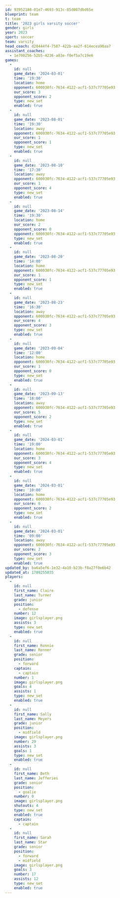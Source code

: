 ```yaml
---
id: 93952108-01e7-4693-913c-85d087dbd65e
blueprint: team
t: team
title: '2023 girls varsity soccer'
gender: girls
year: 2023
sport: soccer
team: varsity
head_coach: d20444f4-7587-422b-aa2f-614ecea90aa7
assistant_coaches:
  - 1e700256-52b5-4236-a83e-f0ef5a7c19e6
games:
  -
    id: null
    game_date: '2024-03-01'
    time: '19:30'
    location: home
    opponent: 600030fc-7634-4122-acf1-537c77705e93
    our_score: 3
    opponent_score: 2
    type: new_set
    enabled: true
  -
    id: null
    game_date: '2023-08-01'
    time: '19:30'
    location: away
    opponent: 600030fc-7634-4122-acf1-537c77705e93
    our_score: 1
    opponent_score: 1
    type: new_set
    enabled: true
  -
    id: null
    game_date: '2023-08-10'
    time: '17:30'
    location: away
    opponent: 600030fc-7634-4122-acf1-537c77705e93
    our_score: 1
    opponent_score: 4
    type: new_set
    enabled: true
  -
    id: null
    game_date: '2023-08-14'
    time: '19:30'
    location: home
    our_score: 2
    opponent_score: 0
    opponent: 600030fc-7634-4122-acf1-537c77705e93
    type: new_set
    enabled: true
  -
    id: null
    game_date: '2023-08-20'
    time: '14:00'
    location: home
    opponent: 600030fc-7634-4122-acf1-537c77705e93
    our_score: 1
    opponent_score: 1
    type: new_set
    enabled: true
  -
    id: null
    game_date: '2023-08-23'
    time: '16:30'
    location: away
    opponent: 600030fc-7634-4122-acf1-537c77705e93
    our_score: 4
    opponent_score: 3
    type: new_set
    enabled: true
  -
    id: null
    game_date: '2023-09-04'
    time: '12:00'
    location: home
    opponent: 600030fc-7634-4122-acf1-537c77705e93
    our_score: 1
    opponent_score: 0
    type: new_set
    enabled: true
  -
    id: null
    game_date: '2023-09-13'
    time: '18:00'
    location: away
    opponent: 600030fc-7634-4122-acf1-537c77705e93
    our_score: 5
    opponent_score: 2
    type: new_set
    enabled: true
  -
    id: null
    game_date: '2024-03-01'
    time: '19:00'
    location: home
    opponent: 600030fc-7634-4122-acf1-537c77705e93
    our_score: 3
    opponent_score: 4
    type: new_set
    enabled: true
  -
    id: null
    game_date: '2024-03-01'
    time: '10:00'
    location: home
    opponent: 600030fc-7634-4122-acf1-537c77705e93
    our_score: 0
    opponent_score: 2
    type: new_set
    enabled: true
  -
    id: null
    game_date: '2024-03-01'
    time: '09:00'
    location: away
    opponent: 600030fc-7634-4122-acf1-537c77705e93
    our_score: 2
    opponent_score: 3
    type: new_set
    enabled: true
updated_by: ba6a5ef6-1e32-4a10-b23b-f8a27f0e6b42
updated_at: 1709255035
players:
  -
    id: null
    first_name: Claire
    last_name: Turner
    grade: junior
    position:
      - defense
    number: 12
    image: girlsplayer.png
    assists: 3
    type: new_set
    enabled: true
  -
    id: null
    first_name: Ronnie
    last_name: Renner
    grade: senior
    position:
      - forward
    captain:
      - captain
    number: 1
    image: girlsplayer.png
    goals: 4
    assists: 1
    type: new_set
    enabled: true
  -
    id: null
    first_name: Sally
    last_name: Meyers
    grade: junior
    position:
      - midfield
    image: girlsplayer.png
    number: 29
    assists: 3
    goals: 1
    type: new_set
    enabled: true
  -
    id: null
    first_name: Beth
    last_name: Jefferies
    grade: senior
    position:
      - goalie
    number: 0
    image: girlsplayer.png
    shutouts: 4
    type: new_set
    enabled: true
    captain:
      - captain
  -
    id: null
    first_name: Sarah
    last_name: Star
    grade: senior
    position:
      - forward
      - midfield
    image: girlsplayer.png
    goals: 3
    number: 17
    assists: 12
    type: new_set
    enabled: true
---
```

